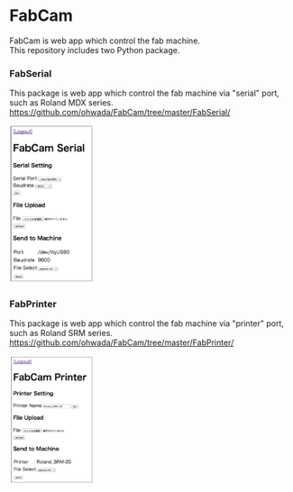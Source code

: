 FabCam
===============

FabCam is web app which control the fab machine.  <br>
This repository includes two Python package. <br>

### FabSerial
This package is web app which control the fab machine via "serial" port, such as Roland MDX series.  <br>
https://github.com/ohwada/FabCam/tree/master/FabSerial/ <br>

<img src="https://raw.githubusercontent.com/ohwada/FabCam/master/FabSerial/docs/fabserial_main.png" width="150"/>

### FabPrinter
This package is web app which control the fab machine via "printer" port, such as Roland SRM series.  <br>
https://github.com/ohwada/FabCam/tree/master/FabPrinter/ <br>

<img src="https://raw.githubusercontent.com/ohwada/FabCam/master/FabPrinter/docs/fabprinter_main.png" width="150"  />
